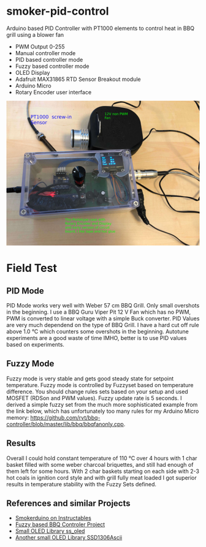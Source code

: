 # smoker-pid-control
Arduino based PID Controller with PT1000 elements to control heat in BBQ grill using a blower fan
* PWM Output 0-255 
* Manual controller mode
* PID based controller mode
* Fuzzy based controller mode
* OLED Display
* Adafruit MAX31865 RTD Sensor Breakout module
* Arduino Micro
* Rotary Encoder user interface

![alt text](https://github.com/heresiarch/smoker-pid-control/blob/master/doc/prototype.jpg "Logo Title Text 1")


# Field Test
## PID Mode
PID Mode works very well with Weber 57 cm BBQ Grill. Only small overshots in the beginning. I use a BBQ Guru Viper Pit 12 V Fan which has no PWM, PWM is converted to linear voltage with a simple Buck converter. PID Values are very much dependend on the type of BBQ Grill. I have a hard cut off rule above 1.0 °C which counters some overshots in the beginning. Autotune experiments are a good waste of time IMHO, better is to use PID values based on experiments. 

## Fuzzy Mode
Fuzzy mode is very stable and gets good steady state for setpoint temperature. Fuzzy mode is controlled by Fuzzyset based on temperature difference. You should change rules sets based on your setup and used MOSFET (RDSon and PWM values). Fuzzy update rate is 5 seconds. I derived a simple fuzzy set from the much more sophisticated example from the link below, which has unfortunately too many rules for my Arduino Micro memory: https://github.com/rvt/bbq-controller/blob/master/lib/bbq/bbqfanonly.cpp.

## Results
Overall I could hold constant temperature of 110 °C over 4 hours with 1 char basket filled with some weber charcoal briquettes, and still had enough of them left for some hours. With 2 char baskets starting on each side with 2-3 hot coals in ignition cord style and with grill fully meat loaded I got superior results in temperature stability with the Fuzzy Sets defined.

## References and similar Projects
* [Smokerduino on Instructables](https://www.instructables.com/id/Smokerduino/)
* [Fuzzy based BBQ Controler Project](https://github.com/rvt/bbq-controller)
* [Small OLED Library ss_oled](https://github.com/bitbank2/ss_oled)
* [Another small OLED Library SSD1306Ascii](https://github.com/greiman/SSD1306Ascii)
